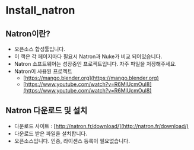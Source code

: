 # Install\_natron

## Natron이란?

* 오픈소스 합성툴입니다.
* 이 책은 각 페이지마다 필요시 Natron과 Nuke가 비교 되어있습니다.
* Natron 소프트웨어는 성장중인 프로젝트입니다. 자주 파일을 저장해주세요.
* Natron이 사용된 프로젝트
  * [https://mango.blender.org](https://mango.blender.org)
  * [https://www.youtube.com/watch?v=R6MlUcmOul8](https://www.youtube.com/watch?v=R6MlUcmOul8)

## Natron 다운로드 및 설치

* 다운로드 사이트 : [http://natron.fr/download/](http://natron.fr/download/)
* 다운로드 받은 파일을 설치합니다.
* 오픈소스입니다. 인증, 라이센스 등록이 필요없습니다.

